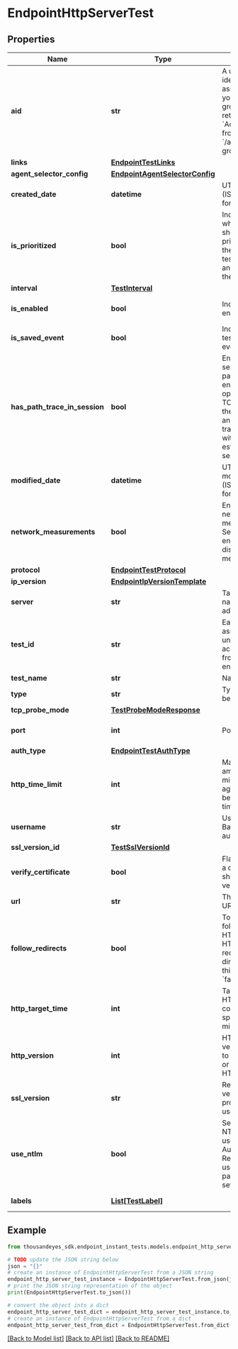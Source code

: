 # EndpointHttpServerTest


## Properties

Name | Type | Description | Notes
------------ | ------------- | ------------- | -------------
**aid** | **str** | A unique identifier associated with your account group. You can retrieve your &#x60;AccountGroupId&#x60; from the &#x60;/account-groups&#x60; endpoint. | [optional] 
**links** | [**EndpointTestLinks**](EndpointTestLinks.md) |  | [optional] 
**agent_selector_config** | [**EndpointAgentSelectorConfig**](EndpointAgentSelectorConfig.md) |  | [optional] 
**created_date** | **datetime** | UTC created date (ISO date-time format). | [optional] [readonly] 
**is_prioritized** | **bool** | Indicates whether the test should be prioritized when the number of tests assigned to an agent exceeds the license limit. | [optional] [default to False]
**interval** | [**TestInterval**](TestInterval.md) |  | [optional] 
**is_enabled** | **bool** | Indicates if test is enabled. | [optional] [default to True]
**is_saved_event** | **bool** | Indicates if the test is a saved event. | [optional] [readonly] 
**has_path_trace_in_session** | **bool** | Enables \&quot;in session\&quot; path trace. When enabled, this option initiates a TCP session with the target server and sends path trace packets within the established TCP session. | [optional] 
**modified_date** | **datetime** | UTC last modification date (ISO date-time format). | [optional] [readonly] 
**network_measurements** | **bool** | Enable or disable network measurements. Set to true to enable or false to disable network measurements. | [optional] [default to True]
**protocol** | [**EndpointTestProtocol**](EndpointTestProtocol.md) |  | [optional] 
**ip_version** | [**EndpointIpVersionTemplate**](EndpointIpVersionTemplate.md) |  | [optional] 
**server** | **str** | Target domain name or IP address. | [optional] 
**test_id** | **str** | Each test is assigned a unique ID to access test data from other endpoints. | [optional] [readonly] 
**test_name** | **str** | Name of the test. | [optional] 
**type** | **str** | Type of test being queried. | [readonly] 
**tcp_probe_mode** | [**TestProbeModeResponse**](TestProbeModeResponse.md) |  | [optional] 
**port** | **int** | Port number. | [optional] [default to 443]
**auth_type** | [**EndpointTestAuthType**](EndpointTestAuthType.md) |  | [optional] 
**http_time_limit** | **int** | Maximum amount of time in milliseconds the agents wait before a request times out. | [optional] [default to 5000]
**username** | **str** | Username for Basic/NTLM authentication. | [optional] 
**ssl_version_id** | [**TestSslVersionId**](TestSslVersionId.md) |  | [optional] 
**verify_certificate** | **bool** | Flag indicating if a certificate should be verified. | [optional] [default to True]
**url** | **str** | The test target URL. | [optional] 
**follow_redirects** | **bool** | To disable following HTTP/301 or HTTP/302 redirect directives, set this parameter to &#x60;false&#x60;. | [optional] [default to True]
**http_target_time** | **int** | Target time for HTTP server completion, specified in milliseconds. | [optional] 
**http_version** | **int** | HTTP protocol version. Set to &#39;2&#39; to prefer HTTP/2, or &#39;1&#39; to use only HTTP/1.1. | [optional] [default to 2]
**ssl_version** | **str** | Reflects the verbose SSL protocol version used by a test. | [optional] [readonly] 
**use_ntlm** | **bool** | Set to true to use NTLM, false to use Basic Authentication. Requires username and password to be set. | [optional] 
**labels** | [**List[TestLabel]**](TestLabel.md) |  | [optional] [readonly] 

## Example

```python
from thousandeyes_sdk.endpoint_instant_tests.models.endpoint_http_server_test import EndpointHttpServerTest

# TODO update the JSON string below
json = "{}"
# create an instance of EndpointHttpServerTest from a JSON string
endpoint_http_server_test_instance = EndpointHttpServerTest.from_json(json)
# print the JSON string representation of the object
print(EndpointHttpServerTest.to_json())

# convert the object into a dict
endpoint_http_server_test_dict = endpoint_http_server_test_instance.to_dict()
# create an instance of EndpointHttpServerTest from a dict
endpoint_http_server_test_from_dict = EndpointHttpServerTest.from_dict(endpoint_http_server_test_dict)
```
[[Back to Model list]](../README.md#documentation-for-models) [[Back to API list]](../README.md#documentation-for-api-endpoints) [[Back to README]](../README.md)


